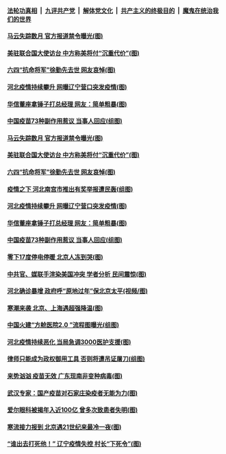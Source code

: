 ####  [法轮功真相](../../../../basic/blob/master/README.md?t=01091031) &nbsp;|&nbsp; [九评共产党](../../../../9ping.md/blob/master/README.md?t=01091031) &nbsp;|&nbsp; [解体党文化](../../../../jtdwh.md/blob/master/README.md?t=01091031)  &nbsp;|&nbsp; [共产主义的终极目的](../../../../gczydzjmd.md/blob/master/README.md?t=01091031) &nbsp;|&nbsp; [魔鬼在统治我们的世界](../../../../mgztzwmdsj.md/blob/master/README.md?t=01091031) 

#### [马云失踪数月 官方报道禁令曝光(图)](../pages/p1/958523.md?t=01091031) 

#### [美驻联合国大使访台 中方称美将付“沉重代价”(图)](../pages/p1/958463.md?t=01091031) 

#### [六四“抗命将军”徐勤先去世 网友哀悼(图)](../pages/p1/958487.md?t=01091031) 

#### [河北疫情持续攀升 网曝辽宁营口突发疫情(图)](../pages/p1/958437.md?t=01091031) 

#### [华信董座拿锤子打总经理 网友：简单粗暴(图)](../pages/p1/958446.md?t=01091031) 

#### [中国疫苗73种副作用惹议 当事人回应(组图)](../pages/p1/958418.md?t=01091031) 

#### [马云失踪数月 官方报道禁令曝光(图)](../pages/p1/958523.md?t=01091031) 

#### [美驻联合国大使访台 中方称美将付“沉重代价”(图)](../pages/p1/958463.md?t=01091031) 

#### [六四“抗命将军”徐勤先去世 网友哀悼(图)](../pages/p1/958487.md?t=01091031) 

#### [疫情之下 河北南宫市推出有奖举报遭民轰(组图)](../pages/p1/958472.md?t=01091031) 

#### [河北疫情持续攀升 网曝辽宁营口突发疫情(图)](../pages/p1/958437.md?t=01091031) 

#### [华信董座拿锤子打总经理 网友：简单粗暴(图)](../pages/p1/958446.md?t=01091031) 

#### [中国疫苗73种副作用惹议 当事人回应(组图)](../pages/p1/958418.md?t=01091031) 

#### [零下17度停电停暖 北京人冻到哭(图)](../pages/p1/958423.md?t=01091031) 

#### [中共官、媒联手渲染美国冲突 学者分析 民间震惊(图)](../pages/p1/958397.md?t=01091031) 

#### [河北确诊暴增 政府呼“原地过年”保北京太平(视频/图)](../pages/p1/958376.md?t=01091031) 

#### [寒潮来袭 北京、上海遇超强降温(图)](../pages/p1/958341.md?t=01091031) 

#### [中国火建“方舱医院2.0 ”流程图曝光(组图)](../pages/p1/958299.md?t=01091031) 

#### [河北疫情持续恶化 当局急调3000医护支援(图)](../pages/p1/958319.md?t=01091031) 

#### [律师只能成为政权御用工具 否则将遭吊证屠刀(组图)](../pages/p1/958325.md?t=01091031) 


#### [来势汹汹 疫苗无效 广东现南非变种病毒(图)](../pages/p1/958309.md?t=01091031) 

#### [武汉专家：国产疫苗对石家庄染疫者无能为力(图)](../pages/p1/958305.md?t=01091031) 

#### [爱尔眼科被揭年入近100亿 曾多次致患者失明(图)](../pages/p1/958247.md?t=01091031) 

#### [寒流接力报到 北京遇21世纪来最冷一夜(图)](../pages/p1/958280.md?t=01091031) 

#### [“谁出去打死他！” 辽宁疫情失控 村长“下死令”(图)](../pages/p1/958262.md?t=01091031) 


